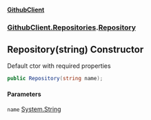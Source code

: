 #### [GithubClient](index.md 'index')
### [GithubClient.Repositories](GithubClient.Repositories.md 'GithubClient.Repositories').[Repository](GithubClient.Repositories.Repository.md 'GithubClient.Repositories.Repository')

## Repository(string) Constructor

Default ctor with required properties

```csharp
public Repository(string name);
```
#### Parameters

<a name='GithubClient.Repositories.Repository.Repository(string).name'></a>

`name` [System.String](https://docs.microsoft.com/en-us/dotnet/api/System.String 'System.String')